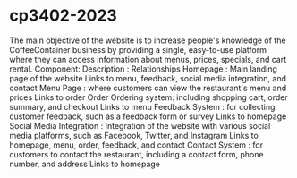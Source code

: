 # cp3402-2023
The main objective of the website is to increase people's knowledge of the CoffeeContainer business by providing a single, easy-to-use platform where they can access information about menus, prices, specials, and cart rental.
Component:	Description :	Relationships
Homepage	: Main landing page of the website	Links to menu, feedback, social media integration, and contact
Menu	Page : where customers can view the restaurant's menu and prices	Links to order
Order	Ordering system: including shopping cart, order summary, and checkout	Links to menu
Feedback	System : for collecting customer feedback, such as a feedback form or survey	Links to homepage
Social Media Integration :	Integration of the website with various social media platforms, such as Facebook, Twitter, and Instagram	Links to homepage, menu, order, feedback, and contact
Contact	System : for customers to contact the restaurant, including a contact form, phone number, and address	Links to homepage
